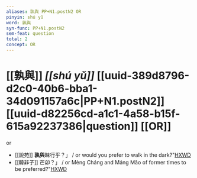 ```yaml
---
aliases: 孰與 PP+N1.postN2 OR
pinyin: shú yǔ
word: 孰與
syn-func: PP+N1.postN2
sem-feat: question
total: 2
concept: OR 
---
```

# [[孰與]] *[[shú yǔ]]*  [[uuid-389d8796-d2c0-40b6-bba1-34d091157a6c|PP+N1.postN2]] [[uuid-d82256cd-a1c1-4a58-b15f-615a92237386|question]] [[OR]]
or
 - [[說苑]] **孰與**昧行乎？」 / or would you prefer to walk in the dark?"[HXWD](https://hxwd.org/textview.html?location=CH1a0907_CHANT_003-17a.22)
 - [[韓非子]] 芒卯？」 / or Mèng Cháng and Máng Mǎo of former times to be preferred?"[HXWD](https://hxwd.org/textview.html?location=KR3c0005_tls_038-46a.10)